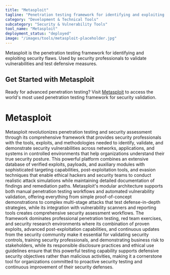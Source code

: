```yaml
---
title: "Metasploit"
tagline: "Penetration testing framework for identifying and exploiting security flaws"
category: "Development & Technical Tools"
subcategory: "Security & Vulnerability Tools"
tool_name: "Metasploit"
deployment_status: "deployed"
image: "/images/tools/metasploit-placeholder.jpg"
---
```

Metasploit is the penetration testing framework for identifying and exploiting security flaws. Used by security professionals to validate vulnerabilities and test defensive measures.

## Get Started with Metasploit

Ready for advanced penetration testing? Visit [Metasploit](https://www.metasploit.com) to access the world's most used penetration testing framework for security validation.

# Metasploit

Metasploit revolutionizes penetration testing and security assessment through its comprehensive framework that provides security professionals with the tools, exploits, and methodologies needed to identify, validate, and demonstrate security vulnerabilities across networks, applications, and systems in controlled environments that help organizations understand their true security posture. This powerful platform combines an extensive database of verified exploits, payloads, and auxiliary modules with sophisticated targeting capabilities, post-exploitation tools, and evasion techniques that enable ethical hackers and security teams to conduct realistic attack simulations while maintaining detailed documentation of findings and remediation paths. Metasploit's modular architecture supports both manual penetration testing workflows and automated vulnerability validation, offering everything from simple proof-of-concept demonstrations to complex multi-stage attacks that test defense-in-depth strategies, while its integration with vulnerability scanners and reporting tools creates comprehensive security assessment workflows. The framework dominates professional penetration testing, red team exercises, and security research environments where its combination of proven exploits, advanced post-exploitation capabilities, and continuous updates from the security community make it essential for validating security controls, training security professionals, and demonstrating business risk to stakeholders, while its responsible disclosure practices and ethical use guidelines ensure that this powerful testing capability supports defensive security objectives rather than malicious activities, making it a cornerstone tool for organizations committed to proactive security testing and continuous improvement of their security defenses.